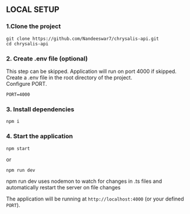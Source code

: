 ## LOCAL SETUP

### 1.Clone the project
```
git clone https://github.com/Nandeeswar7/chrysalis-api.git
cd chrysalis-api
```

### 2. Create .env file (optional)
This step can be skipped. Application will run on port 4000 if skipped.  
Create a .env file in the root directory of the project.  
Configure PORT.

```
PORT=4000
```

### 3. Install dependencies

```
npm i
```

### 4. Start the application

```
npm start
```
or 
```
npm run dev
```
npm run dev uses nodemon to watch for changes in .ts files and automatically restart the server on file changes


The application will be running at `http://localhost:4000` (or your defined `PORT`).

